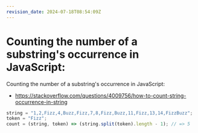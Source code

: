 ```yaml
---
revision_date: 2024-07-18T08:54:09Z
---
```

# Counting the number of a substring's occurrence in JavaScript:
Counting the number of a substring's occurrence in JavaScript:
* https://stackoverflow.com/questions/4009756/how-to-count-string-occurrence-in-string
```js
string = "1,2,Fizz,4,Buzz,Fizz,7,8,Fizz,Buzz,11,Fizz,13,14,FizzBuzz";
token = "Fizz";
count = (string, token) => (string.split(token).length - 1); // => 5
```